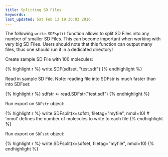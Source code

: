 ```yaml
---
title: Splitting SD Files
keywords: 
last_updated: Sat Feb 13 19:36:03 2016
---
```


The following `write.SDFsplit` function allows to split
SD Files into any number of smaller SD Files. This can become important
when working with very big SD Files. Users should note that this
function can output many files, thus one should run it in a dedicated
directory!  

Create sample SD File with 100 molecules: 

{% highlight r %}
 write.SDF(sdfset, "test.sdf") 
{% endhighlight %}


Read in sample SD File. Note: reading file into SDFstr is much faster
than into SDFset: 

{% highlight r %}
 sdfstr <- read.SDFstr("test.sdf") 
{% endhighlight %}


Run export on `SDFstr` object: 

{% highlight r %}
 write.SDFsplit(x=sdfstr, filetag="myfile", nmol=10) # 'nmol' defines the number of molecules to write to each file 
{% endhighlight %}


Run export on `SDFset` object: 

{% highlight r %}
 write.SDFsplit(x=sdfset, filetag="myfile", nmol=10) 
{% endhighlight %}



